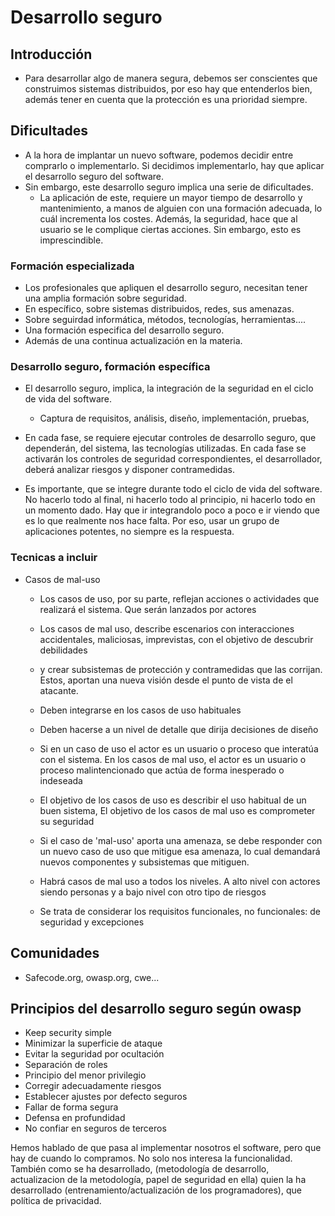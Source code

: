 # Desarrollo seguro

## Introducción
- Para desarrollar algo de manera segura, debemos ser conscientes que construimos sistemas distribuidos, por eso hay que entenderlos bien,
además tener en cuenta que la protección es una prioridad siempre.

## Dificultades
- A la hora de implantar un nuevo software, podemos decidir entre comprarlo o implementarlo. Si decidimos implementarlo, hay que aplicar el 
desarrollo seguro del software.
- Sin embargo, este desarrollo seguro implica una serie de dificultades.
  - La aplicación de este, requiere un mayor tiempo de desarrollo y mantenimiento, a manos de alguien con una formación adecuada, lo cuál 
  incrementa los costes. Además, la seguridad, hace que al usuario se le complique ciertas acciones. Sin embargo, esto es imprescindible.
 
 ### Formación especializada
 - Los profesionales que apliquen el desarrollo seguro, necesitan tener una amplia formación sobre seguridad. 
 - En específico, sobre sistemas distribuidos, redes, sus amenazas. 
 - Sobre seguirdad informática, métodos, tecnologías, herramientas....
 - Una formación especifica del desarrollo seguro.
 -  Además de una continua actualización en la materia.

### Desarrollo seguro, formación específica
- El desarrollo seguro, implica, la integración de la seguridad en el ciclo de vida del software.
  - Captura de requisitos, análisis, diseño, implementación, pruebas,
- En cada fase, se requiere ejecutar controles de desarrollo seguro, que dependerán, del sistema, las tecnologías utilizadas. En cada fase
se activarán los controles de seguridad correspondientes, el desarrollador, deberá analizar riesgos y disponer contramedidas.

- Es importante, que se integre durante todo el ciclo de vida del software. No hacerlo todo al final, ni hacerlo todo al principio, ni hacerlo
todo en un momento dado. Hay que ir integrandolo poco a poco e ir viendo que es lo que realmente nos hace falta. Por eso, usar un grupo de aplicaciones
potentes, no siempre es la respuesta. 

### Tecnicas a incluir
- Casos de mal-uso
  - Los casos de uso, por su parte, reflejan acciones o actividades que realizará el sistema. Que serán lanzados por actores
  - Los casos de mal uso, describe escenarios con interacciones accidentales, maliciosas, imprevistas, con el objetivo de descubrir debilidades
  - y crear subsistemas de protección y contramedidas que las corrijan. Estos, aportan una nueva visión desde el punto de vista de el atacante.
   
  - Deben integrarse en los casos de uso habituales
  - Deben hacerse a un nivel de detalle que dirija decisiones de diseño
  - Si en un caso de uso el actor es un usuario o proceso que interatúa con el sistema. En los casos de mal uso, el actor es un usuario o proceso
  malintencionado que actúa de forma inesperado o indeseada
  - El objetivo de los casos de uso es describir el uso habitual de un buen sistema, El objetivo de los casos de mal uso es comprometer su seguridad
  - Si el caso de 'mal-uso' aporta una amenaza, se debe responder con un nuevo caso de uso que mitigue esa amenaza, lo cual demandará nuevos componentes
    y subsistemas que mitiguen.
  - Habrá casos de mal uso a todos los niveles. A alto nivel con actores siendo personas y a bajo nivel con otro tipo de riesgos
  - Se trata de considerar los requisitos funcionales, no funcionales: de seguridad y excepciones

## Comunidades
- Safecode.org, owasp.org, cwe...

## Principios del desarrollo seguro según owasp
- Keep security simple
- Minimizar la superficie de ataque
- Evitar la seguridad por ocultación
- Separación de roles
- Principio del menor privilegio
- Corregir adecuadamente riesgos
- Establecer ajustes por defecto seguros
- Fallar de forma segura
- Defensa en profundidad
- No confiar en seguros de terceros

Hemos hablado de que pasa al implementar nosotros el software, pero que hay de cuando lo compramos.
No solo nos interesa la funcionalidad. También como se ha desarrollado, (metodología de desarrollo, actualizacion de la metodología, papel de seguridad en ella)
quien la ha desarrollado (entrenamiento/actualización de los programadores), que política de privacidad.
 
